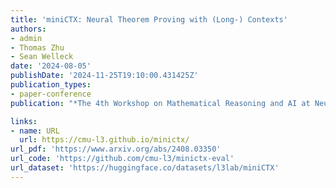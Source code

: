 ```yaml
---
title: 'miniCTX: Neural Theorem Proving with (Long-) Contexts'
authors:
- admin
- Thomas Zhu
- Sean Welleck
date: '2024-08-05'
publishDate: '2024-11-25T19:10:00.431425Z'
publication_types:
- paper-conference
publication: "*The 4th Workshop on Mathematical Reasoning and AI at NeurIPS'24*"

links:
- name: URL
  url: https://cmu-l3.github.io/minictx/
url_pdf: 'https://www.arxiv.org/abs/2408.03350'
url_code: 'https://github.com/cmu-l3/minictx-eval'
url_dataset: 'https://huggingface.co/datasets/l3lab/miniCTX'
---
```

